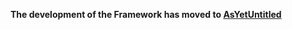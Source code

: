 **The development of the Framework has moved to [AsYetUntitled](https://github.com/AsYetUntitled/Framework)**
